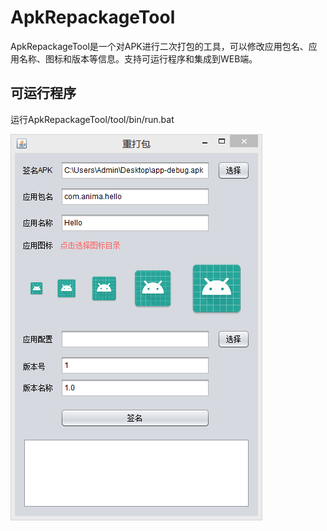 # ApkRepackageTool
ApkRepackageTool是一个对APK进行二次打包的工具，可以修改应用包名、应用名称、图标和版本等信息。支持可运行程序和集成到WEB端。

## 可运行程序
运行ApkRepackageTool/tool/bin/run.bat  

![image](https://raw.githubusercontent.com/Anima18/ApkRepackageTool/master/image/repackage.jpg)

